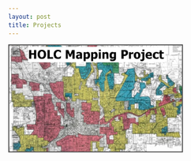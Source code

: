 ```yaml
---
layout: post
title: Projects
---
```



<a href="https://snmarkley1.github.io/Projects/HOLC/">
  <img src="/Projects/HOLC_tile.jpg" width="350" alt="HOLC" title="HOLC Mapping Project" alt="HOLC" style="border:2px solid #555"/>
</a>
